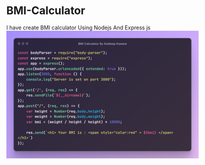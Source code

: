 # BMI-Calculator
I have create BMI calculator Using Nodejs And Express js
![BackEnd Code](https://github.com/kuldeepkaware123/BMI-Calculator/blob/main/ray-so-export.png)
